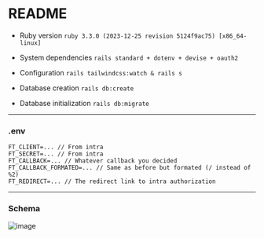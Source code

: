 # README

* Ruby version `ruby 3.3.0 (2023-12-25 revision 5124f9ac75) [x86_64-linux]`

* System dependencies `rails standard + dotenv + devise + oauth2`

* Configuration `rails tailwindcss:watch & rails s`

* Database creation `rails db:create`

* Database initialization `rails db:migrate`

***

### .env

    FT_CLIENT=... // From intra
    FT_SECRET=... // From intra
    FT_CALLBACK=... // Whatever callback you decided
    FT_CALLBACK_FORMATED=... // Same as before but formated (/ instead of %2)
    FT_REDIRECT=... // The redirect link to intra authorization

***

### Schema

![image](https://github.com/pulgamecanica/42Rooms/assets/28810331/a2209adb-4670-442a-a77b-9e4e2437cb4f)




